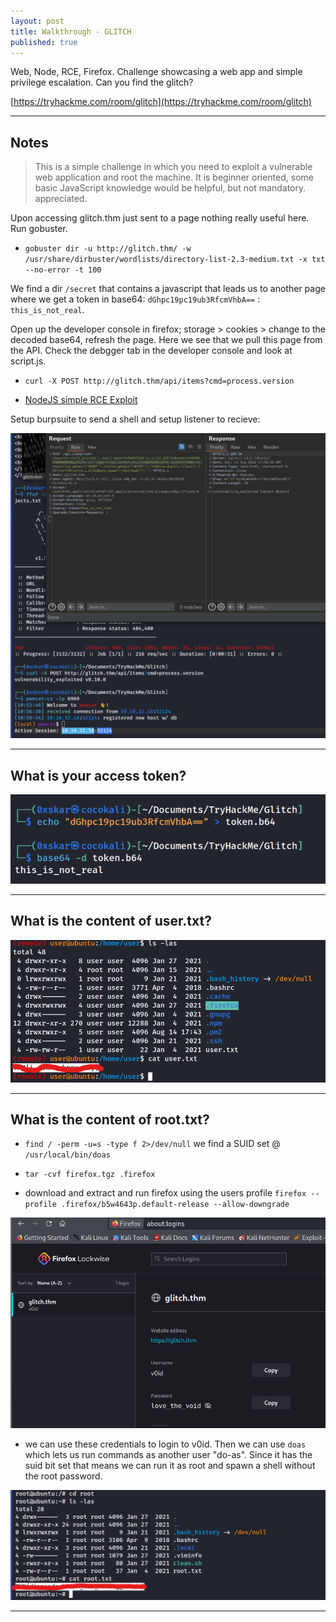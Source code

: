 ```yaml
---
layout: post
title: Walkthrough - GLITCH
published: true
---
```


Web, Node, RCE, Firefox. Challenge showcasing a web app and simple privilege escalation. Can you find the glitch?

[https://tryhackme.com/room/glitch](https://tryhackme.com/room/glitch)

* * *

## Notes

> This is a simple challenge in which you need to exploit a vulnerable web application and root the machine. It is beginner oriented, some basic JavaScript knowledge would be helpful, but not mandatory. appreciated.

Upon accessing glitch.thm just sent to a page nothing really useful here. Run gobuster.

- `gobuster dir -u http://glitch.thm/ -w /usr/share/dirbuster/wordlists/directory-list-2.3-medium.txt -x txt --no-error -t 100`

We find a dir `/secret` that contains a javascript that leads us to another page where we get a token in base64: `dGhpc19pc19ub3RfcmVhbA==` : `this_is_not_real`.

Open up the developer console in firefox; storage > cookies > change to the decoded base64, refresh the page. Here we see that we pull this page from the API. Check the debgger tab in the developer console and look at script.js.

- `curl -X POST http://glitch.thm/api/items?cmd=process.version`

- [NodeJS simple RCE Exploit](https://blog.appsecco.com/nodejs-and-a-simple-rce-exploit-d79001837cc6?gi=ed67b44aebac)

Setup burpsuite to send a shell and setup listener to recieve:

![](/assets/glitch02.png)

* * * 

## What is your access token?

![](/assets/glitch01.png)

* * * 

## What is the content of user.txt?

![](/assets/glitch03.png)

* * * 

## What is the content of root.txt?

- `find / -perm -u=s -type f 2>/dev/null` we find a SUID set @ `/usr/local/bin/doas`

- `tar -cvf firefox.tgz .firefox`
- download and extract and run firefox using the users profile `firefox --profile .firefox/b5w4643p.default-release --allow-downgrade`

![](/assets/glitch04.png)

- we can use these credentials to login to v0id. Then we can use `doas` which lets us run commands as another user "do-as". Since it has the suid bit set that means we can run it as root and spawn a shell without the root password.

![](/assets/glitch05.png)

* * * 

